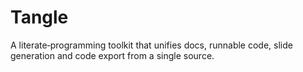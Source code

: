 # Tangle
A literate‑programming toolkit that unifies docs, runnable code, slide generation and code export from a single source. 
